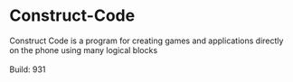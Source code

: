 # Construct-Code
Construct Code is a program for creating games and applications directly on the phone using many logical blocks<br><br>Build: 931
